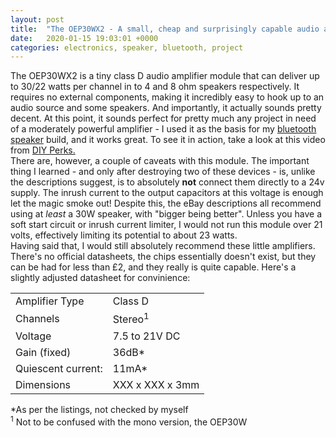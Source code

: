 ```yaml
---
layout: post
title:  "The OEP30WX2 - A small, cheap and surprisingly capable audio amplifier"
date:   2020-01-15 19:03:01 +0000
categories: electronics, speaker, bluetooth, project
---
```


The OEP30WX2 is a tiny class D audio amplifier module that can deliver up to 30/22 watts per channel in to 4 and 8 ohm speakers respectively. It requires no external components, making it incredibly easy to hook up to an audio source and some speakers. And importantly, it actually sounds pretty decent. At this point, it sounds perfect for pretty much any project in need of a moderately powerful amplifier - I used it as the basis for my [bluetooth speaker](https://wwww.unsubtlenerd.github.io) build, and it works great. To see it in action, take a look at this video from [DIY Perks.](https://www.youtube.com/watch?v=a43LXqRwQC8)  
There are, however, a couple of caveats with this module. The important thing I learned - and only after destroying two of these devices - is, unlike the descriptions suggest, is to absolutely **not** connect them directly to a 24v supply. The inrush current to the output capacitors at this voltage is enough let the magic smoke out! Despite this, the eBay descriptions all recommend using at *least* a 30W speaker, with "bigger being better". Unless you have a soft start circuit or inrush current limiter, I would not run this module over 21 volts, effectively limiting its potential to about 23 watts.   
Having said that, I would still absolutely recommend these little amplifiers. There's no official datasheets, the chips essentially doesn't exist, but they can be had for less than £2, and they really is quite capable. Here's a slightly adjusted datasheet for convinience:  

<table>
	<tr>
		<td>Amplifier Type</td>
		<td>Class D</td>
	</tr>
		<td>Channels</td>
		<td>Stereo<sup>1</sup></td>
	<tr>
		<td>Voltage</td>
		<td>7.5 to 21V DC</td>
	</tr>
	<tr>
		<td>Gain (fixed)</td>
		<td>36dB*</td>
	</tr>
	<tr>
		<td>Quiescent current:</td>
		<td>11mA*</td>
	</tr>
	<tr>
		<td>Dimensions</td>
		<td>XXX x XXX x 3mm</td>
	</tr>
</table>

*As per the listings, not checked by myself  
<sup>1</sup> Not to be confused with the mono version, the OEP30W


 




